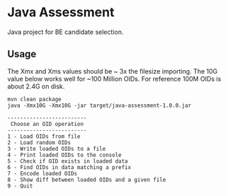 # Java Assessment

Java project for BE candidate selection.

## Usage

The Xmx and Xms values should be ~ 3x the filesize importing. The 10G value below works well for ~100 Million OIDs. For reference 100M OIDs is about 2.4G on disk.

```shell script
mvn clean package
java -Xmx10G -Xmx10G -jar target/java-assessment-1.0.0.jar
```
```text
-------------------------
 Choose an OID operation 
-------------------------
1 - Load OIDs from file
2 - Load random OIDs
3 - Write loaded OIDs to a file
4 - Print loaded OIDs to the console
5 - Check if OID exists in loaded data
6 - Find OIDs in data matching a prefix
7 - Encode loaded OIDs
8 - Show diff between loaded OIDs and a given file
9 - Quit
```
